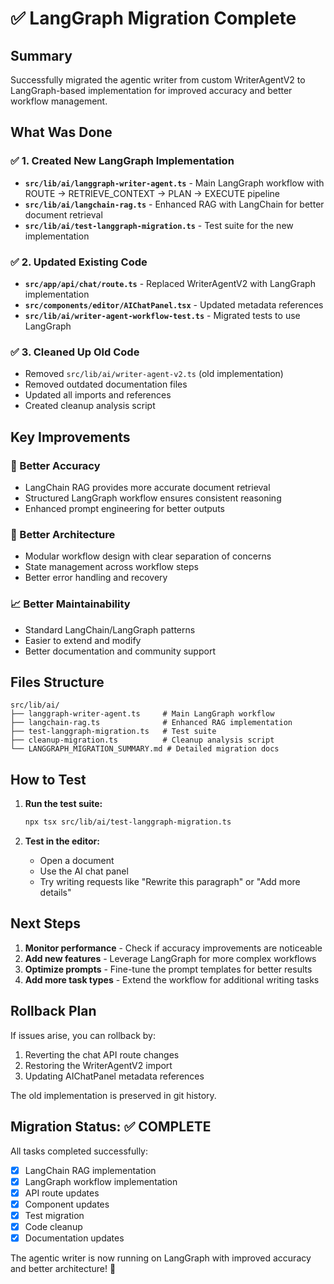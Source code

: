 # ✅ LangGraph Migration Complete

## Summary
Successfully migrated the agentic writer from custom WriterAgentV2 to LangGraph-based implementation for improved accuracy and better workflow management.

## What Was Done

### ✅ 1. Created New LangGraph Implementation
- **`src/lib/ai/langgraph-writer-agent.ts`** - Main LangGraph workflow with ROUTE → RETRIEVE_CONTEXT → PLAN → EXECUTE pipeline
- **`src/lib/ai/langchain-rag.ts`** - Enhanced RAG with LangChain for better document retrieval
- **`src/lib/ai/test-langgraph-migration.ts`** - Test suite for the new implementation

### ✅ 2. Updated Existing Code
- **`src/app/api/chat/route.ts`** - Replaced WriterAgentV2 with LangGraph implementation
- **`src/components/editor/AIChatPanel.tsx`** - Updated metadata references
- **`src/lib/ai/writer-agent-workflow-test.ts`** - Migrated tests to use LangGraph

### ✅ 3. Cleaned Up Old Code
- Removed `src/lib/ai/writer-agent-v2.ts` (old implementation)
- Removed outdated documentation files
- Updated all imports and references
- Created cleanup analysis script

## Key Improvements

### 🎯 Better Accuracy
- LangChain RAG provides more accurate document retrieval
- Structured LangGraph workflow ensures consistent reasoning
- Enhanced prompt engineering for better outputs

### 🔧 Better Architecture
- Modular workflow design with clear separation of concerns
- State management across workflow steps
- Better error handling and recovery

### 📈 Better Maintainability
- Standard LangChain/LangGraph patterns
- Easier to extend and modify
- Better documentation and community support

## Files Structure

```
src/lib/ai/
├── langgraph-writer-agent.ts     # Main LangGraph workflow
├── langchain-rag.ts              # Enhanced RAG implementation
├── test-langgraph-migration.ts   # Test suite
├── cleanup-migration.ts          # Cleanup analysis script
└── LANGGRAPH_MIGRATION_SUMMARY.md # Detailed migration docs
```

## How to Test

1. **Run the test suite:**
   ```bash
   npx tsx src/lib/ai/test-langgraph-migration.ts
   ```

2. **Test in the editor:**
   - Open a document
   - Use the AI chat panel
   - Try writing requests like "Rewrite this paragraph" or "Add more details"

## Next Steps

1. **Monitor performance** - Check if accuracy improvements are noticeable
2. **Add new features** - Leverage LangGraph for more complex workflows
3. **Optimize prompts** - Fine-tune the prompt templates for better results
4. **Add more task types** - Extend the workflow for additional writing tasks

## Rollback Plan

If issues arise, you can rollback by:
1. Reverting the chat API route changes
2. Restoring the WriterAgentV2 import
3. Updating AIChatPanel metadata references

The old implementation is preserved in git history.

## Migration Status: ✅ COMPLETE

All tasks completed successfully:
- [x] LangChain RAG implementation
- [x] LangGraph workflow implementation  
- [x] API route updates
- [x] Component updates
- [x] Test migration
- [x] Code cleanup
- [x] Documentation updates

The agentic writer is now running on LangGraph with improved accuracy and better architecture! 🎉
